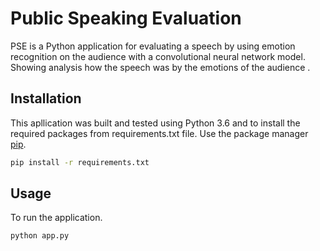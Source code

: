 # Public Speaking Evaluation

PSE is a Python application for evaluating a speech by using emotion recognition on the audience with a convolutional neural network model. Showing analysis how the speech was by the emotions of the audience .

## Installation
This apllication was built and tested using Python 3.6 and to install the required packages from requirements.txt file.
Use the package manager [pip](https://pip.pypa.io/en/stable/).

```bash
pip install -r requirements.txt
```

## Usage
To run the application.
```bash
python app.py
```
